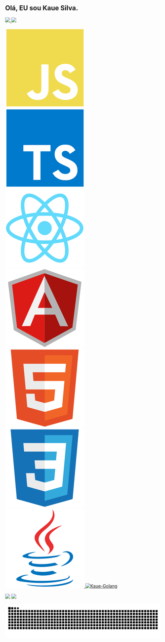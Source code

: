 ## Olá, EU sou Kaue Silva.
<div>
  <a href="https://github.com/KaueSilva-dev">
  <img alta="180em" src="https://github-readme-stats.vercel.app/api?username=KaueSilva-dev&mostrar_icons=true&tema=drácula&incluir_all_commits=true&count_private=true"/>
  <img alta="180em" src="https://github-readme-stats.vercel.app/api/top-langs/?username=KaueSilva-dev&layout=compacto&langs_count=7&tema=dracula"/>
</div>

<div estilo="exibição: inline_block"><br>
  <img alinhar="centro" alt="Kaue-Js" alta="30" largura="40" src="https://raw.githubusercontent.com/devicons/devicon/master/icons/javascript/javascript-plain.svg">
  <img alinhar="centro" alt="Kaue-Ts" alta="30" largura="40" src="https://raw.githubusercontent.com/devicons/devicon/master/icons/typescript/typescript-plain.svg">
  <img alinhar="centro" alt="Kaue-React" alta="30" largura="40" src="https://raw.githubusercontent.com/devicons/devicon/master/icons/react/react-original.svg">
  <img alinhar="centro" alt="Kaue-Angular" alta="30" largura="40" src="https://raw.githubusercontent.com/devicons/devicon/master/icons/angularjs/angularjs-original.svg">
  <img alinhar="centro" alt="Kaue-HTML" alta="30" largura="40" src="https://raw.githubusercontent.com/devicons/devicon/master/icons/html5/html5-original.svg">
  <img alinhar="centro" alt="Kaue-CSS" alta="30" largura="40" src="https://raw.githubusercontent.com/devicons/devicon/master/icons/css3/css3-original.svg">
  <img alinhar="centro" alt="Kaue-Java" alta="30" largura="40" src="https://raw.githubusercontent.com/devicons/devicon/master/icons/java/java-original.svg">
  <img alinhar="centro" alt="Kaue-Golang" alta="30" largura="40" src="https://raw.githubusercontent.com/jmnote/z-icons/master/svg/go.svg">
</div>
<br>
<div> 
  <a href = "mailto:kaue.ps90@gmail.com"><img src="https://img.shields.io/badge/-Gmail-%23333?style=for-the-badge&logo=gmail&logoColor=white" alvo="_em branco"></a>
  <a href="https://www.linkedin.com/in/kaue-p-da-silva-88881480" alvo="_em branco"><img src="https://img.shields.io/badge/-LinkedIn-%230077B5?style=for-the-badge&logo=linkedin&logoColor=white" alvo="_em branco"></a>
  
  
  ![Animação cobra](https://github.com/KaueSilva-dev/KaueSilva-dev/blob/output/github-contribution-grid-snake.svg)
</div>
